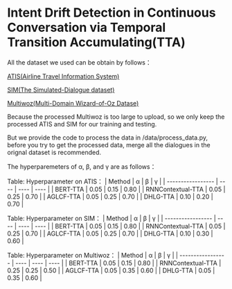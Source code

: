 # Intent Drift Detection in Continuous Conversation via Temporal Transition Accumulating(TTA)
All the dataset we used can be obtain by follows：

[ATIS(Airline Travel Information System)](https://github.com/howl-anderson/ATIS_dataset/)

[SIM(The Simulated-Dialogue dataset)](https://github.com/google-research-datasets/simulated-dialogue)

[Multiwoz(Multi-Domain Wizard-of-Oz Datase)](https://github.com/budzianowski/multiwoz/tree/master/data/MultiWOZ_2.2)

Because the processed Multiwoz is too large to upload, so we only keep the processed ATIS and SIM for our training and testing.

But we provide the code to process the data in /data/process_data.py, before you try  to get the processed data, merge all the dialogues in the orignal dataset is recommended.

The hyperparemeters of α, β, and γ are as follows：

Table: Hyperparameter on ATIS：
| Method             | α    | β    | γ    |
| ----------------- | ---- | ---- | ---- |
| BERT-TTA          | 0.05 | 0.15 | 0.80 |
| RNNContextual-TTA | 0.05 | 0.25 | 0.70 |
| AGLCF-TTA         | 0.05 | 0.25 | 0.70 |
| DHLG-TTA          | 0.10 | 0.20 | 0.70 |

Table: Hyperparameter on SIM：
| Method             | α    | β    | γ    |
| ----------------- | ---- | ---- | ---- |
| BERT-TTA          | 0.05 | 0.15 | 0.80 |
| RNNContextual-TTA | 0.05 | 0.25 | 0.70 |
| AGLCF-TTA         | 0.05 | 0.25 | 0.70 |
| DHLG-TTA          | 0.10 | 0.30 | 0.60 |

Table: Hyperparameter on Multiwoz：
| Method             | α    | β    | γ    |
| ----------------- | ---- | ---- | ---- |
| BERT-TTA          | 0.05 | 0.15 | 0.80 |
| RNNContextual-TTA | 0.25 | 0.25 | 0.50 |
| AGLCF-TTA         | 0.05 | 0.35 | 0.60 |
| DHLG-TTA          | 0.05 | 0.35 | 0.60 |

